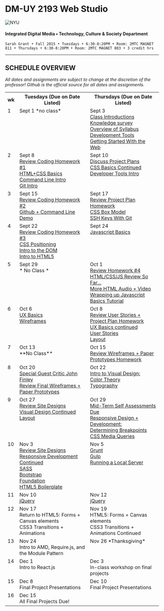 # DM-UY 2193 Web Studio

![NYU](http://ws2.polishedsolid.com/de/nyu_soe_logo.png)
#### Integrated Digital Media • Technology, Culture & Society Department

    Sarah Grant • Fall 2015 • Tuesdays • 6:30-8:20PM • Room: 2MTC MAGNET 811 • Thursdays • 6:30-8:20PM • Room: 2MTC MAGNET 803 • 3 credit hrs

---

## SCHEDULE OVERVIEW

*All dates and assignments are subject to change at the discretion of the professor! Github is the official source for all dates and assignments.*

<table>
    <tr>
        <th width="2%">wk</th>
        <th width="49%">Tuesdays (Due on Date Listed)</th>
        <th width="49%">Thursdays (Due on Date Listed)</th>
    </tr>
    <tr>
        <td valign="top">1</td>
        <td valign="top">Sept 1 *no class*<br/></td>
        <td valign="top">Sept 3<br/><a href="weekly_detail/ws1fa15_weekly_detail_wk1_sept3.md">Class Introductions<br/>Knowledge survey<br/>Overview of Syllabus<br/>Development Tools<br/>Getting Started With the Web</a></td>
    </tr>
    <tr>
        <td valign="top">2</td>
        <td valign="top">Sept 8<br/><a href="weekly_detail/ws1fa15_weekly_detail_wk2_sept8.md">Review Coding Homework #1<br>HTML+CSS Basics<br/>Command Line Intro<br/>Git Intro</a></td>
        <td valign="top">Sept 10<br/><a href="weekly_detail/ws1fa15_weekly_detail_wk2_sept8.md">Discuss Project Plans<br/>CSS Basics Continued<br/>Developer Tools Intro</a></td>
    </tr>
    <tr>
        <td valign="top">3</td>
        <td valign="top">Sept 15<br/><a href="weekly_detail/ws1fa15_weekly_detail_wk3_sept15.md">Review Coding Homework #2<br/>Github + Command Line Demo</a></td>
        <td valign="top">Sept 17<br/><a href="weekly_detail/ws1fa15_weekly_detail_wk3_sept15.md">Review Project Plan Homework<br/>CSS Box Model<br/>SSH Keys With Git</a></td>
    </tr>
    <tr>
        <td valign="top">4</td>
        <td valign="top">Sept 22<br/><a href="weekly_detail/ws1fa15_weekly_detail_wk4_sept22.md">Review Coding Homework #3<br/>CSS Positioning<br/>Intro to the DOM<br/>Intro to HTML5</a></td>
        <td valign="top">Sept 24<br/><a href="weekly_detail/ws1fa15_weekly_detail_wk4_sept22.md">Javascript Basics</a></td>
    </tr>
    <tr>
        <td valign="top">5</td>
        <td valign="top">Sept 29<br/>* No Class *</td>
        <td valign="top">Oct 1<br/><a href="weekly_detail/ws1fa15_weekly_detail_wk5_sept29.md">Review Homework #4<br/>HTML/CSS/JS Review So Far...<br/>More HTML Audio + Video<br/>Wrapping up Javascript Basics Tutorial</a></td>
    </tr>
    <tr>
        <td valign="top">6</td>
        <td valign="top">Oct 6<br/><a href="weekly_detail/ws1fa15_weekly_detail_wk6_oct6.md">UX Basics<br/>Wireframes</a></td>
        <td valign="top">Oct 8<br/><a href="weekly_detail/ws1fa15_weekly_detail_wk6_oct6.md">Review User Stories + Project Plan Homework<br/>UX Basics continued<br/>User Stories<br/>Layout</a></td>
    </tr>
    <tr>
        <td valign="top">7</td>
        <td valign="top">Oct 13<br/>**No Class**</td>
        <td valign="top">Oct 15<a href="weekly_detail/ws1fa15_weekly_detail_wk7_oct13.md"><br/>Review Wireframes + Paper Prototypes Homework</a></td>
    </tr>
    <tr>
        <td valign="top">8</td>
        <td valign="top">Oct 20<br/><a href="weekly_detail/ws1fa15_weekly_detail_wk8_oct20.md">Special Guest Critic John Finley<br/>Review Final Wireframes + Paper Prototypes</a></td>
        <td valign="top">Oct 22<br/><a href="weekly_detail/ws1fa15_weekly_detail_wk8_oct20.md">Intro to Visual Design:<br/>Color Theory<br/>Typography</a></td>
    </tr>
    <tr>
        <td valign="top">9</td>
        <td valign="top">Oct 27<br/><a href="weekly_detail/ws1fa15_weekly_detail_wk9_oct27.md">Review Site Designs<br/>Visual Design Continued<br/>Layout</a></td>
        <td valign="top">Oct 29<br/><a href="weekly_detail/ws1fa15_weekly_detail_wk9_oct27.md">Mid-Term Self Assessments Due<br/>Responsive Design + Development:<br/>Determining Breakpoints<br/>CSS Media Queries</br></a></td>
    </tr>
    <tr>
        <td valign="top">10</td>
        <td valign="top">Nov 3<br/><a href="weekly_detail/ws1fa15_weekly_detail_wk10_nov3.md">Review Site Designs<br/>Responsive Development Continued<br/>SASS<br/>Bootstrap<br/>Foundation<br/>HTML5 Boilerplate</a></td>
        <td valign="top">Nov 5<br/><a href="weekly_detail/ws1fa15_weekly_detail_wk10_nov3.md">Grunt<br/>Gulp<br/>Running a Local Server</a></td>
    </tr>
    <tr>
        <td valign="top">11</td>
        <td valign="top">Nov 10<br/><a href="weekly_detail/ws1fa15_weekly_detail_wk11_nov10.md">jQuery</a></td>
        <td valign="top">Nov 12<br/><a href="weekly_detail/ws1fa15_weekly_detail_wk11_nov10.md">jQuery</a></td>
    </tr>
    <tr>
        <td valign="top">12</td>
        <td valign="top">Nov 17<br/>Return to HTML5: Forms + Canvas elements<br/>CSS3 Transitions + Animations<a href="weekly_detail/ws1fa15_weekly_detail_wk12_nov17.md"></a></td>
        <td valign="top">Nov 19<br/>HTML5: Forms + Canvas elements<br/>CSS3 Transitions + Animations Continued<a href="weekly_detail/ws1fa15_weekly_detail_wk12_nov19.md"></a></td>
    </tr>
    <tr>
        <td valign="top">13</td>
        <td valign="top">Nov 24<br/>Intro to AMD, Require.js, and the Module Pattern<a href="weekly_detail/ws1fa15_weekly_detail_wk13_nov24.md"></a></td>
        <td valign="top">Nov 26 *Thanksgiving*</td>
    </tr>
    <tr>
        <td valign="top">14</td>
        <td valign="top">Dec 1<br>Intro to React.js<a href="weekly_detail/ws1fa15_weekly_detail_wk14_dec1.md"></a></td>
        <td valign="top">Dec 3<br>In-class workshop on final projects<a href="weekly_detail/ws1fa15_weekly_detail_wk14_dec1.md"></a></td>
    </tr>
    <tr>
        <td valign="top">15</td>
        <td valign="top">Dec 8<br>Final Project Presentations<a href="weekly_detail/ws1fa15_weekly_detail_wk15_dec8.md"></a></td>
        <td valign="top">Dec 10<br>Final Project Presentations<a href="weekly_detail/ws1fa15_weekly_detail_wk15_dec8.md"></a></td>
    </tr>
    <tr>
        <td valign="top">16</td>
        <td valign="top">Dec 15<br>All Final Projects Due!<a href="weekly_detail/ws1fa15_weekly_detail_wk16_dec15.md"></a></td>
        <td valign="top"></td>
    </tr>
</table>

